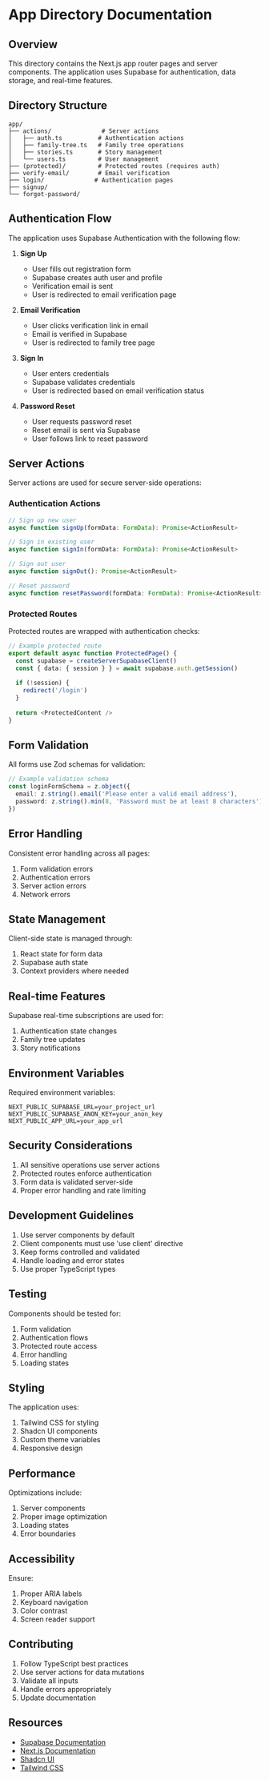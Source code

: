 # App Directory Documentation

## Overview

This directory contains the Next.js app router pages and server components. The application uses Supabase for authentication, data storage, and real-time features.

## Directory Structure

```
app/
├── actions/              # Server actions
│   ├── auth.ts          # Authentication actions
│   ├── family-tree.ts   # Family tree operations
│   ├── stories.ts       # Story management
│   └── users.ts         # User management
├── (protected)/         # Protected routes (requires auth)
├── verify-email/        # Email verification
├── login/              # Authentication pages
├── signup/
└── forgot-password/
```

## Authentication Flow

The application uses Supabase Authentication with the following flow:

1. **Sign Up**
   - User fills out registration form
   - Supabase creates auth user and profile
   - Verification email is sent
   - User is redirected to email verification page

2. **Email Verification**
   - User clicks verification link in email
   - Email is verified in Supabase
   - User is redirected to family tree page

3. **Sign In**
   - User enters credentials
   - Supabase validates credentials
   - User is redirected based on email verification status

4. **Password Reset**
   - User requests password reset
   - Reset email is sent via Supabase
   - User follows link to reset password

## Server Actions

Server actions are used for secure server-side operations:

### Authentication Actions
```typescript
// Sign up new user
async function signUp(formData: FormData): Promise<ActionResult>

// Sign in existing user
async function signIn(formData: FormData): Promise<ActionResult>

// Sign out user
async function signOut(): Promise<ActionResult>

// Reset password
async function resetPassword(formData: FormData): Promise<ActionResult>
```

### Protected Routes

Protected routes are wrapped with authentication checks:

```typescript
// Example protected route
export default async function ProtectedPage() {
  const supabase = createServerSupabaseClient()
  const { data: { session } } = await supabase.auth.getSession()
  
  if (!session) {
    redirect('/login')
  }
  
  return <ProtectedContent />
}
```

## Form Validation

All forms use Zod schemas for validation:

```typescript
// Example validation schema
const loginFormSchema = z.object({
  email: z.string().email('Please enter a valid email address'),
  password: z.string().min(8, 'Password must be at least 8 characters')
})
```

## Error Handling

Consistent error handling across all pages:

1. Form validation errors
2. Authentication errors
3. Server action errors
4. Network errors

## State Management

Client-side state is managed through:

1. React state for form data
2. Supabase auth state
3. Context providers where needed

## Real-time Features

Supabase real-time subscriptions are used for:

1. Authentication state changes
2. Family tree updates
3. Story notifications

## Environment Variables

Required environment variables:

```env
NEXT_PUBLIC_SUPABASE_URL=your_project_url
NEXT_PUBLIC_SUPABASE_ANON_KEY=your_anon_key
NEXT_PUBLIC_APP_URL=your_app_url
```

## Security Considerations

1. All sensitive operations use server actions
2. Protected routes enforce authentication
3. Form data is validated server-side
4. Proper error handling and rate limiting

## Development Guidelines

1. Use server components by default
2. Client components must use 'use client' directive
3. Keep forms controlled and validated
4. Handle loading and error states
5. Use proper TypeScript types

## Testing

Components should be tested for:

1. Form validation
2. Authentication flows
3. Protected route access
4. Error handling
5. Loading states

## Styling

The application uses:

1. Tailwind CSS for styling
2. Shadcn UI components
3. Custom theme variables
4. Responsive design

## Performance

Optimizations include:

1. Server components
2. Proper image optimization
3. Loading states
4. Error boundaries

## Accessibility

Ensure:

1. Proper ARIA labels
2. Keyboard navigation
3. Color contrast
4. Screen reader support

## Contributing

1. Follow TypeScript best practices
2. Use server actions for data mutations
3. Validate all inputs
4. Handle errors appropriately
5. Update documentation

## Resources

- [Supabase Documentation](https://supabase.com/docs)
- [Next.js Documentation](https://nextjs.org/docs)
- [Shadcn UI](https://ui.shadcn.com)
- [Tailwind CSS](https://tailwindcss.com) 